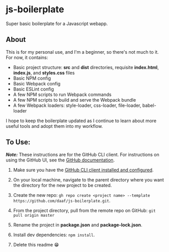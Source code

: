 # js-boilerplate

Super basic boilerplate for a Javascript webapp.

## About

This is for my personal use, and I'm a beginner, so there's not much to it. For now, it contains:

-   Basic project structure: **src** and **dist** directories, requisite **index.html**, **index.js**, and **styles.css** files
-   Basic NPM config
-   Basic Webpack config
-   Basic ESLint config
-   A few NPM scripts to run Webpack commands
-   A few NPM scripts to build and serve the Webpack bundle
-   A few Webpack loaders: style-loader, css-loader, file-loader, babel-loader

I hope to keep the boilerplate updated as I continue to learn about more useful tools and adopt them into my workflow.

## To Use:

**_Note:_** These instructions are for the GitHub CLI client. For instructions on using the GitHub UI, see the [GitHub documentation](https://docs.github.com/en/free-pro-team@latest/github/creating-cloning-and-archiving-repositories/creating-a-repository-from-a-template).

1. Make sure you have the [GitHub CLI client installed and configured](https://github.com/cli/cli).

2. On your local machine, navigate to the parent directory where you want the directory for the new project to be created.

3. Create the new repo:
   `gh repo create <project name> --template https://github.com/daaf/js-boilerplate.git`.

4. From the project directory, pull from the remote repo on GitHub: `git pull origin master`

5. Rename the project in **package.json** and **package-lock.json**.

6. Install dev dependencies:
   `npm install`.

7. Delete this readme :grin:
